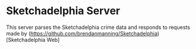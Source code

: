 # Sketchadelphia Server
This server parses the Sketchadelphia crime data and responds to requests made by (https://github.com/brendanmanning/Sketchadelphia)[Sketchadelphia Web]
